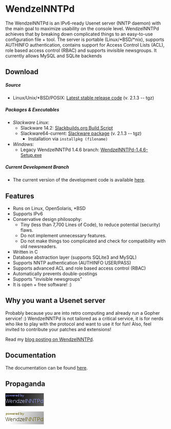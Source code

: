 # WendzelNNTPd

The WendzelNNTPd is an IPv6-ready Usenet server (NNTP daemon) with the main goal to maximize usability on the console level. WendzelNNTPd achieves that by breaking down complicated things to an easy-to-use configuration file + tool. The server is portable (Linux/*BSD/*nix), supports AUTHINFO authentication, contains support for Access Control Lists (ACL), role based access control (RBAC) and supports invisible newsgroups. It currently allows MySQL and SQLite backends

## Download


##### Source
- Linux/Unix/*BSD/POSIX: [Latest stable release code](https://sourceforge.net/projects/wendzelnntpd/files/v2.1.3/) (v. 2.1.3 -- tgz)

##### Packages & Executables
- *Slackware Linux*: 
  - Slackware 14.2: [Slackbuilds.org Build Script](https://slackbuilds.org/repository/14.2/network/wendzelnntpd/)
  - Slackware64-current: [Slackware package](https://sourceforge.net/projects/wendzelnntpd/files/v2.1.3/slackware64-current-package/) (v. 2.1.3 -- tgz)
     - Installation via `installpkg (filename)`
- *Windows*:
  - Legacy WendzelNNTPd 1.4.6 branch: [WendzelNNTPd-1.4.6-Setup.exe](https://sourceforge.net/projects/wendzelnntpd/files/wendzelnntpd/1.4.6/)

##### Current Development Branch
- The current version of the development code is available [here](https://github.com/cdpxe/WendzelNNTPd).


## Features

* Runs on Linux, OpenSolaris, *BSD
* Supports IPv6
* Conservative design philosophy:
   * Tiny (less than 7,700 Lines of Code), to reduce potential (security) flaws.
   * Do not implement unnecessary features.
   * Do not make things too complicated and check for compatibility with old newsreaders.
* Written in C
* Database abstraction layer (supports SQLite3 and MySQL)
* Supports NNTP authentication (AUTHINFO USER/PASS)
* Supports advanced ACL and role based access control (RBAC)
* Automatically prevents double-postings
* Supports "invisible newsgroups"
* It is open + free software! :)

## Why you want a Usenet server

Probably because you are into retro computing and already run a Gopher service! :) WendzelNNTPd is not tailored as a critical service, it is for nerds who like to play with the protocol and want to use it for fun! Also, feel invited to contribute your patches and extensions!

Read my [blog posting on WendzelNNTPd](http://www.wendzel.de/misc/2021/01/04/new-release-usenet-server.html).

## Documentation

The documentation can be found [here](https://github.com/cdpxe/WendzelNNTPd/blob/master/docs/docs.pdf).

## Propaganda

![Powered by WendzelNNTPd](images/wendzelnntpd_powered.png "powered by WendzelNNTPd usenet server")

![Powered by WendzelNNTPd](images/wendzelnntpd_powered2.png "powered by WendzelNNTPd usenet server")
